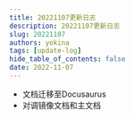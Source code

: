 ```yaml
---
title: 20221107更新日志
description: 20221107更新日志
slug: 20221107
authors: yokina
tags: [update-log]
hide_table_of_contents: false
date: 2022-11-07
---
```


- 文档迁移至Docusaurus
- 对调镜像文档和主文档
